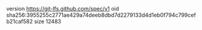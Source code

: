 version https://git-lfs.github.com/spec/v1
oid sha256:3955255c2771ae429a74deeb8dbd7d2279133d4d1eb0f794c799cefb21caf582
size 12483
